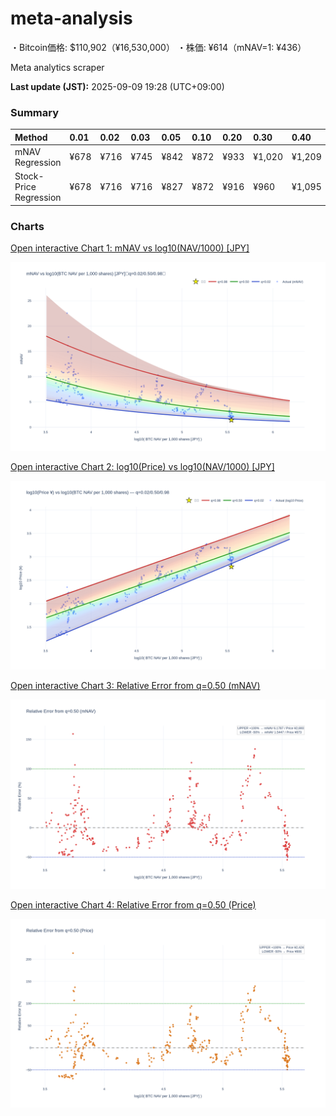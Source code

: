 # meta-analysis

・Bitcoin価格: $110,902（¥16,530,000）
・株価: ¥614（mNAV=1: ¥436）

Meta analytics scraper

<!--REPORT:START-->
**Last update (JST):** 2025-09-09 19:28 (UTC+09:00)

### Summary
| Method                 | 0.01   | 0.02   | 0.03   | 0.05   | 0.10   | 0.20   | 0.30   | 0.40   | 0.50   | 0.60   | 0.70   | 0.80   | 0.90   | 0.95   | 0.97   | 0.98   | 0.99   |
|:-----------------------|:-------|:-------|:-------|:-------|:-------|:-------|:-------|:-------|:-------|:-------|:-------|:-------|:-------|:-------|:-------|:-------|:-------|
| mNAV Regression        | ¥678   | ¥716   | ¥745   | ¥842   | ¥872   | ¥933   | ¥1,020 | ¥1,209 | ¥1,347 | ¥1,467 | ¥1,712 | ¥2,097 | ¥2,642 | ¥2,820 | ¥2,999 | ¥3,078 | ¥3,050 |
| Stock-Price Regression | ¥678   | ¥716   | ¥716   | ¥827   | ¥872   | ¥916   | ¥960   | ¥1,095 | ¥1,212 | ¥1,283 | ¥1,521 | ¥2,006 | ¥2,347 | ¥2,651 | ¥2,742 | ¥2,782 | ¥2,852 |

### Charts
[Open interactive Chart 1: mNAV vs log10(NAV/1000) [JPY]](https://tkzm240.github.io/meta-analysis/fig1.html)

![fig1](assets/fig1.png)

[Open interactive Chart 2: log10(Price) vs log10(NAV/1000) [JPY]](https://tkzm240.github.io/meta-analysis/fig2.html)

![fig2](assets/fig2.png)

[Open interactive Chart 3: Relative Error from q=0.50 (mNAV)](https://tkzm240.github.io/meta-analysis/fig3.html)

![fig3](assets/fig3.png)

[Open interactive Chart 4: Relative Error from q=0.50 (Price)](https://tkzm240.github.io/meta-analysis/fig4.html)

![fig4](assets/fig4.png)
<!--REPORT:END-->
